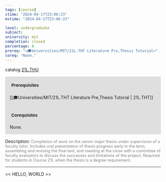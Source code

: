 ```yaml
---
tags: [course]
ctime: "2024-04-17T23:06:23"
mstime: "2024-04-17T23:06:23"

level: undergraduate
subject: 
university: mit
completion: closed
percentage: 0
prereq: "<🎓Universities/MIT/21L.THT Literature Pre,Thesis Tutorial>"
coreq: "None."
---
```


catalog [21L.THU](http://student.mit.edu/catalog/m21La.html#21L.THU)

<span style="display: block; padding: 15px; background-color: rgb(100, 100, 100, 0.2);"><font id="m_prereq2492_0" style="display: block; font-family: Arial, sans-serif; font-weight: bold; padding: 5px">Prerequisites</font><br><span id="prereq2492_0">[[🎓Universities/MIT/21L.THT Literature Pre,Thesis Tutorial | 21L.THT]]</span></span>
<span style="display: block; padding: 15px; background-color: rgb(100, 100, 100, 0.2);"><font id="m_coreq2492_0" style="display: block; font-family: Arial, sans-serif; font-weight: bold; padding: 5px">Corequisites</font><br><span id="coreq2492_0">None.</span></span>

<font style="">Description:</font>
<font style="color: grey; font-size: 0.8rem;">Completion of work on the senior major thesis under supervision of a faculty tutor. Includes oral presentation of thesis progress early in the term, assembling and revising the final text, and meeting at the close with a committee of faculty evaluators to discuss the successes and limitations of the project. Required for students in Course 21L when the thesis is a degree requirement.</font>



---

<< HELLO, WORLD >>
